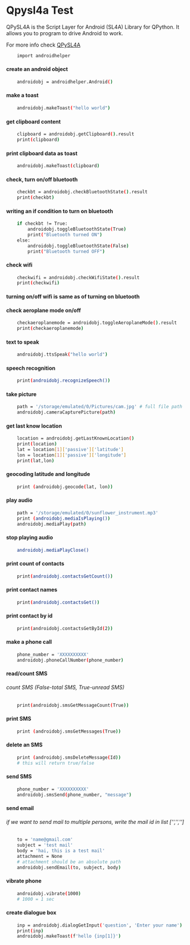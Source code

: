 
# Qpysl4a Test

QPySL4A is the Script Layer for Android (SL4A) Library for QPython. It allows you to program to drive Android to work.

For more info check <a href = "https://github.com/qpython-android/qpysl4a">QPySL4A</a>

```bash
    import androidhelper
```

#### create an android object 
```bash
    androidobj = androidhelper.Android()
```

#### make a toast
```bash
    androidobj.makeToast("hello world")
```

#### get clipboard content
```bash
    clipboard = androidobj.getClipboard().result
    print(clipboard)
```

#### print clipboard data as toast
```bash
    androidobj.makeToast(clipboard)
```

#### check, turn on/off bluetooth
```bash
    checkbt = androidobj.checkBluetoothState().result
    print(checkbt)
```

#### writing an if condition to turn on bluetooth 
```bash
    if checkbt != True:
        androidobj.toggleBluetoothState(True)
        print("Bluetooth turned ON")
    else:
        androidobj.toggleBluetoothState(False)
        print("Bluetooth turned OFF")
```

#### check wifi 
```bash
    checkwifi = androidobj.checkWifiState().result 
    print(checkwifi)
```

#### turning on/off wifi is same as of turning on bluetooth 

#### check aeroplane mode on/off 
```bash
    checkaeroplanemode = androidobj.toggleAeroplaneMode().result
    print(checkaeroplanemode)
```

#### text to speak 
```bash
    androidobj.ttsSpeak("hello world")
```

#### speech recognition
```bash
    print(androidobj.recognizeSpeech())
```

#### take picture
```bash
    path = '/storage/emulated/0/Pictures/cam.jpg' # full file path
    androidobj.cameraCapturePicture(path)
```

#### get last know location
```bash
    location = androidobj.getLastKnownLocation()
    print(location)
    lat = location[1]['passive']['latitude']
    lon = location[1]['passive']['longitude']
    print(lat,lon)
```

#### geocoding latitude and longitude
```bash
    print (androidobj.geocode(lat, lon))
```

#### play audio
```bash
    path = '/storage/emulated/0/sunflower_instrument.mp3'
    print (androidobj.mediaIsPlaying())
    androidobj.mediaPlay(path)
```

#### stop playing audio 
```bash
    androidobj.mediaPlayClose()
```

#### print count of contacts
```bash
    print(androidobj.contactsGetCount())
```

#### print contact names
```bash
    print(androidobj.contactsGet())
```

#### print contact by id
```bash
    print(androidobj.contactsGetById(2))
```

#### make a phone call
```bash
    phone_number = 'XXXXXXXXXX'
    androidobj.phoneCallNumber(phone_number)
```

#### read/count SMS
###### count SMS (False-total SMS, True-unread SMS)
```bash
    print(androidobj.smsGetMessageCount(True))
```

#### print SMS
```bash
    print (androidobj.smsGetMessages(True))
```

#### delete an SMS 
```bash
    print (androidobj.smsDeleteMessage(Id))
    # this will return true/false 
```

#### send SMS
```bash
    phone_number = 'XXXXXXXXXX'
    androidobj.smsSend(phone_number, "message")
```

#### send email
###### if we want to send mail to multiple persons, write the mail id in list ['','','']
```bash
    to = 'name@gmail.com'
    subject = 'test mail'
    body = 'hai, this is a test mail'
    attachment = None
    # attachment should be an absolute path 
    androidobj.sendEmail(to, subject, body)
```

#### vibrate phone
```bash
    androidobj.vibrate(1000)
    # 1000 = 1 sec
```

#### create dialogue box
```bash
    inp = androidobj.dialogGetInput('question', 'Enter your name')
    print(inp)
    androidobj.makeToast(f'hello {inp[1]}')
```
